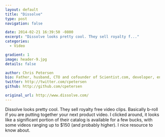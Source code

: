 ```yaml
---
layout: default
title: "Dissolve"
type: post
navigation: false

date: 2014-02-21 16:39:50 -0800
excerpt: "Dissolve looks pretty cool. They sell royalty f..."
categories:
  - Video

gradient: 1
image: header-9.jpg
details: false

author: Chris Petersen
bio: Father, husband, CTO and cofounder of Scientist.com, developer, entrepreneur and technologist.
twitter: http://twitter.com/cpetersen
github: http://github.com/cpetersen

original_url: http://www.dissolve.com/
---
```



Dissolve looks pretty cool. They sell royalty free video clips. Basically b-roll if you are putting together your next product video. I clicked around, it looks like a significant portion of their catalog is available for a few bucks, with some videos ranging up to $150 (and probably higher). I nice resource to know about. 

 
